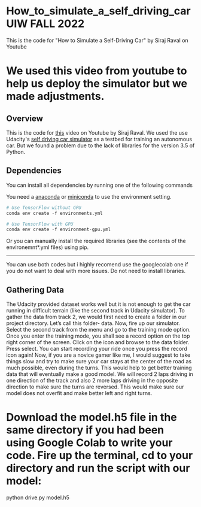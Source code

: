 # How_to_simulate_a_self_driving_car UIW FALL 2022
This is the code for "How to Simulate a Self-Driving Car" by Siraj Raval on Youtube

# We used this video from youtube to help us deploy the simulator but we made adjustments.

## Overview

This is the code for [this](https://youtu.be/EaY5QiZwSP4) video on Youtube by Siraj Raval. We used the use Udacity's [self driving car simulator](https://github.com/udacity/self-driving-car-sim) as a testbed for training an autonomous car. But we found a problem due to the lack of libraries for the version 3.5 of Python.

## Dependencies

You can install all dependencies by running one of the following commands

You need a [anaconda](https://www.continuum.io/downloads) or [miniconda](https://conda.io/miniconda.html) to use the environment setting.

```python
# Use TensorFlow without GPU
conda env create -f environments.yml 

# Use TensorFlow with GPU
conda env create -f environment-gpu.yml
```

Or you can manually install the required libraries (see the contents of the environemnt*.yml files) using pip.

----------------------------------------------------------------------------------------------------------------------------------------------------------
You can use both codes but i highly recomend use the googlecolab one if you do not want to deal with more issues. Do not need to install libraries.


## Gathering Data

The Udacity provided dataset works well but it is not enough to get the car running in difficult terrain (like the second track in Udacity simulator). To gather the data from track 2, we would first need to create a folder in our project directory. Let’s call this folder- data. Now, fire up our simulator. Select the second track from the menu and go to the training mode option.
Once you enter the training mode, you shall see a record option on the top right corner of the screen. Click on the icon and browse to the data folder. Press select.
You can start recording your ride once you press the record icon again! Now, if you are a novice gamer like me, I would suggest to take things slow and try to make sure your car stays at the center of the road as much possible, even during the turns. This would help to get better training data that will eventually make a good model. We will record 2 laps driving in one direction of the track and also 2 more laps driving in the opposite direction to make sure the turns are reversed. This would make sure our model does not overfit and make better left and right turns.

# Download the model.h5 file in the same directory if you had been using Google Colab to write your code. Fire up the terminal, cd to your directory and run the script with our model:

python drive.py model.h5 


